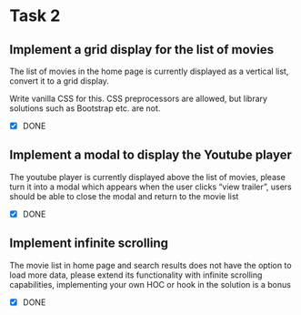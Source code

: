 # Task 2

## Implement a grid display for the list of movies
The list of movies in the home page is currently displayed as a vertical list, convert it to a grid
display.

Write vanilla CSS for this. CSS preprocessors are allowed, but library solutions such as Bootstrap etc. are not.

- [x] DONE

## Implement a modal to display the Youtube player
The youtube player is currently displayed above the list of movies, please turn it into a modal which appears when the user clicks “view trailer”, users should be able to close the modal and return to the movie list

- [x] DONE

## Implement infinite scrolling
The movie list in home page and search results does not have the option to load more data, please extend its functionality with infinite scrolling capabilities, implementing your own HOC or hook in the solution is a bonus

- [x] DONE